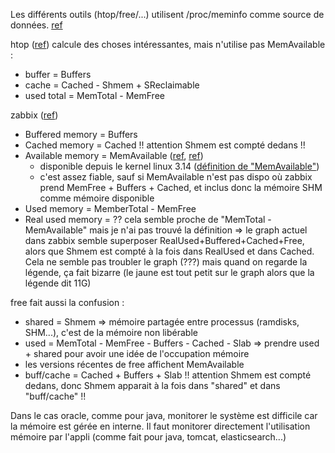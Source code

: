 Les différents outils (htop/free/...) utilisent /proc/meminfo comme source de données. [ref](https://access.redhat.com/solutions/406773)

htop ([ref](https://github.com/hishamhm/htop/blob/master/linux/LinuxProcessList.c#L918)) calcule des choses intéressantes, mais n'utilise pas MemAvailable :
* buffer = Buffers
* cache = Cached - Shmem + SReclaimable
* used total = MemTotal - MemFree

zabbix ([ref](https://www.zabbix.com/documentation/4.0/manual/appendix/items/vm.memory.size_params))
* Buffered memory = Buffers
* Cached memory = Cached
  !! attention Shmem est compté dedans !!
* Available memory = MemAvailable ([ref](https://support.zabbix.com/browse/ZBX-9142), [ref](https://github.com/zabbix/zabbix/blob/trunk/src/libs/zbxsysinfo/linux/memory.c#L121))
  * disponible depuis le kernel linux 3.14
    ([définition de "MemAvailable"](https://git.kernel.org/pub/scm/linux/kernel/git/torvalds/linux.git/commit/?id=34e431b0ae398fc54ea69ff85ec700722c9da773))
  * c'est assez fiable, sauf si MemAvailable n'est pas dispo où zabbix prend MemFree + Buffers + Cached, et inclus donc la mémoire SHM comme mémoire disponible
* Used memory = MemberTotal - MemFree
* Real used memory = ?? cela semble proche de "MemTotal - MemAvailable" mais je n'ai pas trouvé la définition
=> le graph actuel dans zabbix semble superposer RealUsed+Buffered+Cached+Free, alors que Shmem est compté à la fois dans RealUsed et dans Cached. Cela ne semble pas troubler le graph (???) mais quand on regarde la légende, ça fait bizarre (le jaune est tout petit sur le graph alors que la légende dit 11G)

free fait aussi la confusion :
* shared = Shmem
  => mémoire partagée entre processus (ramdisks, SHM...), c'est de la mémoire non libérable
* used = MemTotal - MemFree - Buffers - Cached - Slab
  => prendre used + shared pour avoir une idée de l'occupation mémoire
* les versions récentes de free affichent MemAvailable
* buff/cache = Cached + Buffers + Slab
  !! attention Shmem est compté dedans, donc Shmem apparait à la fois dans "shared" et dans "buff/cache" !!

Dans le cas oracle, comme pour java, monitorer le système est difficile car la mémoire est gérée en interne.
Il faut monitorer directement l'utilisation mémoire par l'appli (comme fait pour java, tomcat, elasticsearch...)
